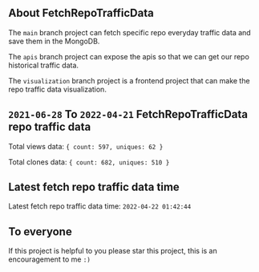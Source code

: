 ## About FetchRepoTrafficData

The `main` branch project can fetch specific repo everyday traffic data and save them in the MongoDB.

The `apis` branch project can expose the apis so that we can get our repo historical traffic data.

The `visualization` branch project is a frontend project that can make the repo traffic data visualization.

## `2021-06-28` To `2022-04-21` FetchRepoTrafficData repo traffic data

Total views data: `{ count: 597, uniques: 62 }`

Total clones data: `{ count: 682, uniques: 510 }`

## Latest fetch repo traffic data time

Latest fetch repo traffic data time: `2022-04-22 01:42:44`

## To everyone

If this project is helpful to you please star this project, this is an encouragement to me `:)`



